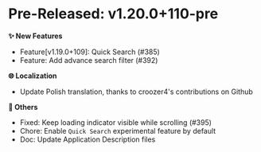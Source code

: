 <!-- markdownlint-disable MD036 -->
<!--
Title: Pre-Released or Released: v1.2.3+xx
-->

# Pre-Released: v1.20.0+110-pre

**✨ New Features**

- Feature[v1.19.0+109]: Quick Search (#385)
- Feature: Add advance search filter (#392)

**🌐 Localization**

- Update Polish translation, thanks to croozer4's contributions on Github

**🧹 Others**

- Fixed: Keep loading indicator visible while scrolling (#395)
- Chore: Enable `Quick Search` experimental feature by default
- Doc: Update Application Description files